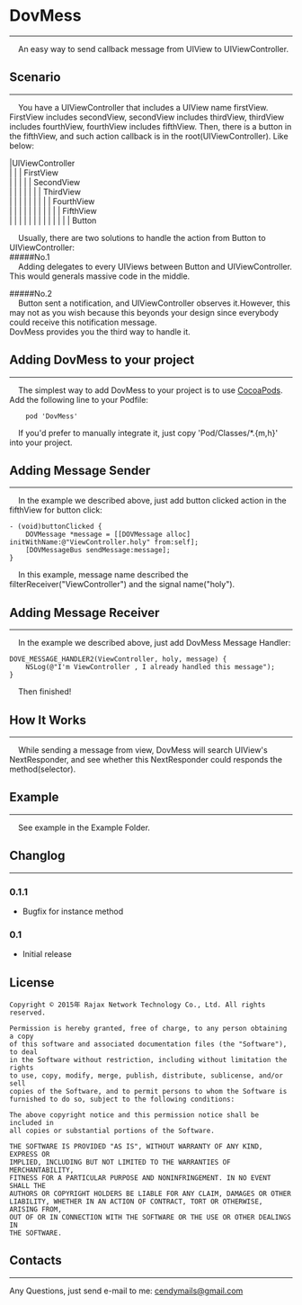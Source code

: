 # DovMess
-----------
&nbsp;&nbsp;&nbsp;&nbsp;An easy way to send callback message from UIView to UIViewController.  

## Scenario
-----------
&nbsp;&nbsp;&nbsp;&nbsp;You have a UIViewController that includes a UIView name firstView. FirstView includes secondView, secondView includes thirdView, thirdView includes fourthView, fourthView includes fifthView. Then, there is a button in the fifthView, and such action callback is in the root(UIViewController). Like below: 

|UIViewController  
|  |  |  FirstView  
|  |  |  |  |  SecondView  
|  |  |  |  |  |  |  ThirdView  
|  |  |  |  |  |  |  |  |  FourthView  
|  |  |  |  |  |  |  |  |  |  |  FifthView  
|  |  |  |  |  |  |  |  |  |  |  |  |  Button  
  

&nbsp;&nbsp;&nbsp;&nbsp;Usually, there are two solutions to handle the action from Button to UIViewController:  
#####No.1   
&nbsp;&nbsp;&nbsp;&nbsp;Adding delegates to every UIViews between Button and UIViewController.  This would generals massive code in the middle.

#####No.2  
&nbsp;&nbsp;&nbsp;&nbsp;Button sent a notification, and UIViewController observes it.However, this may not as you wish because this beyonds your design since everybody could receive this notification message.  
DovMess provides you the third way to handle it.

## Adding DovMess to your project
-----------
&nbsp;&nbsp;&nbsp;&nbsp;The simplest way to add DovMess to your project is to use [CocoaPods](http://cocoapods.org).  
Add the following line to your Podfile:    

```
	pod 'DovMess'
```  
  
&nbsp;&nbsp;&nbsp;&nbsp;If you'd prefer to manually integrate it, just copy 'Pod/Classes/*.{m,h}' into your project.  
  
## Adding Message Sender
-----------
&nbsp;&nbsp;&nbsp;&nbsp;In the example we described above, just add button clicked action in the fifthView for button click:  
  
```
- (void)buttonClicked {
    DOVMessage *message = [[DOVMessage alloc] initWithName:@"ViewController.holy" from:self];
    [DOVMessageBus sendMessage:message];
}
```  
&nbsp;&nbsp;&nbsp;&nbsp;In this example, message name described the filterReceiver("ViewController") and the signal name("holy").
  
## Adding Message Receiver 
-----------
&nbsp;&nbsp;&nbsp;&nbsp;In the example we described above, just add DovMess Message Handler:  

```
DOVE_MESSAGE_HANDLER2(ViewController, holy, message) {
    NSLog(@"I'm ViewController , I already handled this message");
}
```  
  
&nbsp;&nbsp;&nbsp;&nbsp;Then finished!  
  
## How It Works
-----------
&nbsp;&nbsp;&nbsp;&nbsp;While sending a message from view, DovMess will search UIView's NextResponder, and see whether this NextResponder could responds the method(selector).   
## Example  
-----------
&nbsp;&nbsp;&nbsp;&nbsp;See example in the Example Folder.  
## Changlog    
-----------
### 0.1.1    
* Bugfix for instance method    

### 0.1
* Initial release
  
## License
```
Copyright © 2015年 Rajax Network Technology Co., Ltd. All rights reserved.

Permission is hereby granted, free of charge, to any person obtaining a copy
of this software and associated documentation files (the "Software"), to deal
in the Software without restriction, including without limitation the rights
to use, copy, modify, merge, publish, distribute, sublicense, and/or sell
copies of the Software, and to permit persons to whom the Software is
furnished to do so, subject to the following conditions:

The above copyright notice and this permission notice shall be included in
all copies or substantial portions of the Software.

THE SOFTWARE IS PROVIDED "AS IS", WITHOUT WARRANTY OF ANY KIND, EXPRESS OR
IMPLIED, INCLUDING BUT NOT LIMITED TO THE WARRANTIES OF MERCHANTABILITY,
FITNESS FOR A PARTICULAR PURPOSE AND NONINFRINGEMENT. IN NO EVENT SHALL THE
AUTHORS OR COPYRIGHT HOLDERS BE LIABLE FOR ANY CLAIM, DAMAGES OR OTHER
LIABILITY, WHETHER IN AN ACTION OF CONTRACT, TORT OR OTHERWISE, ARISING FROM,
OUT OF OR IN CONNECTION WITH THE SOFTWARE OR THE USE OR OTHER DEALINGS IN
THE SOFTWARE.
```  
## Contacts
-----------
Any Questions, just send e-mail to me: cendymails@gmail.com

